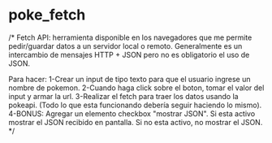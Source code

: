# poke_fetch
/*
  Fetch API: herramienta disponible en los navegadores que me permite pedir/guardar datos a un servidor local o remoto. 
  Generalmente es un intercambio de mensajes HTTP + JSON pero no es obligatorio el uso de JSON.

 Para hacer:
 1-Crear un input de tipo texto para que el usuario ingrese un nombre de pokemon.
 2-Cuando haga click sobre el boton, tomar el valor del input y armar la url.
 3-Realizar el fetch para traer los datos usando la pokeapi. 
 (Todo lo que esta funcionando debería seguir haciendo lo mismo).
 4-BONUS: Agregar un elemento checkbox "mostrar JSON". 
 Si esta activo mostrar el JSON recibido en pantalla. Si no esta activo, no mostrar el JSON.
*/
